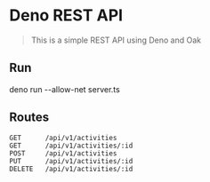 # Deno REST API

> This is a simple REST API using Deno and Oak

## Run


deno run --allow-net server.ts


## Routes
```
GET      /api/v1/activities
GET      /api/v1/activities/:id
POST     /api/v1/activities
PUT      /api/v1/activities/:id
DELETE   /api/v1/activities/:id
```